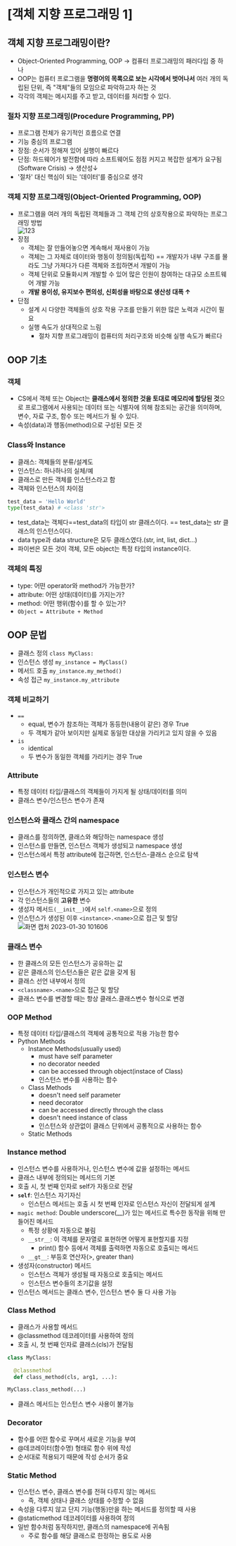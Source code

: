 # [객체 지향 프로그래밍 1]
## 객체 지향 프로그래밍이란?
- Object-Oriented Programming, OOP &rarr; 컴퓨터 프로그래밍의 패러다임 중 하나
- OOP는 컴퓨터 프로그램을 **명령어의 목록으로 보는 시각에서 벗어나서** 여러 개의 독립된 단위, 즉 "객체"들의 모임으로 파악하고자 하는 것
- 각각의 객체는 메시지를 주고 받고, 데이터를 처리할 수 있다.

### 절차 지향 프로그래밍(Procedure Programming, PP)
- 프로그램 전체가 유기적인 흐름으로 연결
- 기능 중심의 프로그램
- 장점: 순서가 정해져 있어 실행이 빠르다
- 단점: 하드웨어가 발전함에 따라 소프트웨어도 점점 커지고 복잡한 설계가 요구됨(Software Crisis) &rarr; 생산성&darr;
- '절차' 대신 핵심이 되는 '데이터'를 중심으로 생각

### 객체 지향 프로그래밍(Object-Oriented Programming, OOP)
- 프로그램을 여러 개의 독립된 객체들과 그 객체 간의 상호작용으로 파악하는 프로그래밍 방법  
![123](https://user-images.githubusercontent.com/108309396/215364110-70a0f401-5b3b-4215-b444-a9ef33b8a923.png)
- 장점
  - 객체는 잘 만들어놓으면 계속해서 재사용이 가능
  - 객체는 그 자체로 데이터와 행동이 정의됨(독립적) == 개발자가 내부 구조를 몰라도 그냥 가져다가 다른 객체와 조립하면서 개발이 가능
  - 객체 단위로 모듈화시켜 개발할 수 있어 많은 인원이 참여하는 대규모 소프트웨어 개발 가능
  - **개발 용이성, 유지보수 편의성, 신회성을 바탕으로 생산성 대폭 &uarr;**
- 단점
  - 설계 시 다양한 객체들의 상호 작용 구조를 만들기 위한 많은 노력과 시간이 필요
  - 실행 속도가 상대적으로 느림
    - 절차 지향 프로그래밍이 컴퓨터의 처리구조와 비슷해 실행 속도가 빠르다

## OOP 기초
### 객체
- CS에서 객체 또는 Object는 **클래스에서 정의한 것을 토대로 메모리에 할당된 것**으로 프로그램에서 사용되는 데이터 또는 식별자에 의해 참조되는 공간을 의미하며, 변수, 자료 구조, 함수 또는 메서드가 될 수 있다.
- 속성(data)과 행동(method)으로 구성된 모든 것

### Class와 Instance
- 클래스: 객체들의 분류/설계도
- 인스턴스: 하나하나의 실체/예
- 클래스로 만든 객체를 인스턴스라고 함
- 객체와 인스턴스의 차이점
```python
test_data = 'Hello World'
type(test_data) # <class 'str'>
```
- test_data는 객체다==test_data의 타입이 str 클래스이다. == test_data는 str 클래스의 인스턴스이다.
- data type과 data structure은 모두 클래스였다.(str, int, list, dict...)
- 파이썬은 모든 것이 객체, 모든 object는 특정 타입의 instance이다.

### 객체의 특징
- type: 어떤 operator와 method가 가능한가?
- attribute: 어떤 상태(데이터)를 가지는가?
- method: 어떤 행위(함수)를 할 수 있는가?
- `Object = Attribute + Method`


## OOP 문법
- 클래스 정의 `class MyClass:`
- 인스턴스 생성 `my_instance = MyClass()`
- 메서드 호출 `my_instance.my_method()`
- 속성 접근 `my_instance.my_attribute`

### 객체 비교하기
- `==`
  - equal, 변수가 참조하는 객체가 동등한(내용이 같은) 경우 True
  - 두 객체가 같아 보이지만 실제로 동일한 대상을 가리키고 있지 않을 수 있음
- `is`
  - identical
  - 두 변수가 동일한 객체를 가리키는 경우 True

### Attribute
- 특정 데이터 타입/클래스의 객체들이 가지게 될 상태/데이터를 의미
- 클래스 변수/인스턴스 변수가 존재

### 인스턴스와 클래스 간의 namespace
- 클래스를 정의하면, 클래스와 해당하는 namespace 생성
- 인스턴스를 만들면, 인스턴스 객체가 생성되고 namespace 생성
- 인스턴스에서 특정 attribute에 접근하면, 인스턴스-클래스 순으로 탐색

### 인스턴스 변수
- 인스턴스가 개인적으로 가지고 있는 attribute
- 각 인스턴스들의 **고유한** 변수
- 생성자 메서드`(__init__)`에서 `self.<name>`으로 정의
- 인스턴스가 생성된 이후 `<instance>.<name>`으로 접근 및 할당  
![화면 캡처 2023-01-30 101606](https://user-images.githubusercontent.com/108309396/215368544-beae1b09-19c5-4691-b164-ff4db692a062.png)

### 클래스 변수
- 한 클래스의 모든 인스턴스가 공유하는 값
- 같은 클래스의 인스턴스들은 같은 값을 갖게 됨
- 클래스 선언 내부에서 정의
- `<classname>.<name>`으로 접근 및 할당
- 클래스 변수를 변경할 때는 항상 클래스.클래스변수 형식으로 변경

### OOP Method
- 특정 데이터 타입/클래스의 객체에 공통적으로 적용 가능한 함수
- Python Methods
  - Instance Methods(usually used)
    - must have self parameter
    - no decorator needed
    - can be accessed through object(instace of Class)
    - 인스턴스 변수를 사용하는 함수
  - Class Methods
    - doesn't need self parameter
    - need decorator
    - can be accessed directly through the class
    - doesn't need instance of class
    - 인스턴스와 상관없이 클래스 단위에서 공통적으로 사용하는 함수
  - Static Methods

### Instance method
- 인스턴스 변수를 사용하거나, 인스턴스 변수에 값을 설정하는 메서드
- 클래스 내부에 정의되는 메서드의 기본
- 호출 시, 첫 번째 인자로 self가 자동으로 전달
- **`self`**: 인스턴스 자기자신
  - 인스턴스 메서드는 호출 시 첫 번째 인자로 인스턴스 자신이 전달되게 설계
- `magic method`: Double underscore(\__)가 있는 메서드로 특수한 동작을 위해 만들어진 메서드
  - 특정 상황에 자동으로 불림
  - `__str__`: 이 객체를 문자열로 표현하면 어떻게 표현할지를 지정
    - print() 함수 등에서 객체를 출력하면 자동으로 호출되는 메서드
  - `__gt__`: 부등호 연산자(>, greater than)
- 생성자(constructor) 메서드
  - 인스턴스 객체가 생성될 때 자동으로 호출되는 메서드
  - 인스턴스 변수들의 초기값을 설정
- 인스턴스 메서드는 클래스 변수, 인스턴스 변수 둘 다 사용 가능

### Class Method
- 클래스가 사용할 메서드
- @classmethod 데코레이터를 사용하여 정의
- 호출 시, 첫 번째 인자로 클래스(cls)가 전달됨
```python
class MyClass:

  @classmethod
  def class_method(cls, arg1, ...):

MyClass.class_method(...)
```
- 클래스 메서드는 인스턴스 변수 사용이 불가능

### Decorator
- 함수를 어떤 함수로 꾸며서 새로운 기능을 부여
- @데코레이터(함수명) 형태로 함수 위에 작성
- 순서대로 적용되기 때문에 작성 순서가 중요

### Static Method
- 인스턴스 변수, 클래스 변수를 전혀 다루지 않는 메서드
  - 즉, 객체 상태나 클래스 상태를 수정할 수 없음
- 속성을 다루지 않고 단지 기능(행동)만을 하는 메서드를 정의할 때 사용
- @staticmethod 데코레이터를 사용하여 정의
- 일반 함수처럼 동작하지만, 클래스의 namespace에 귀속됨
  - 주로 함수를 해당 클래스로 한정하는 용도로 사용